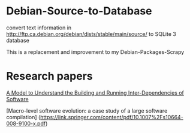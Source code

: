 # Debian-Source-to-Database

convert text information in http://ftp.ca.debian.org/debian/dists/stable/main/source/ to SQLite 3 database

This is a replacement and improvement to my Debian-Packages-Scrapy

# Research papers
[A Model to Understand the Building and Running Inter-Dependencies of Software](http://turingmachine.org/~dmg/papers/dmg2007_wcre_depend.pdf)

[Macro-level software evolution: a case study
of a large software compilation] (https://link.springer.com/content/pdf/10.1007%2Fs10664-008-9100-x.pdf)
